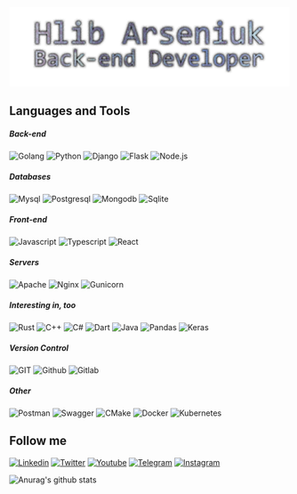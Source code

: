 ![Header](https://github.com/Glebegor/Glebegor/blob/master/assets/header.png)
 
## Languages and Tools
##### Back-end
![Golang](https://img.shields.io/badge/Golang-090909?style=for-the-badge&logo=go)
![Python](https://img.shields.io/badge/Python-090909?style=for-the-badge&logo=python)
![Django](https://img.shields.io/badge/Django-090909?style=for-the-badge&logo=django&logoColor=03830F)
![Flask](https://img.shields.io/badge/Flask-090909?style=for-the-badge&logo=flask)
![Node.js](https://img.shields.io/badge/Node.js-090909?style=for-the-badge&logo=node.js)

##### Databases
![Mysql](https://img.shields.io/badge/Mysql-090909?style=for-the-badge&logo=mysql)
![Postgresql](https://img.shields.io/badge/PostgreSQL-090909?style=for-the-badge&logo=postgresql)
![Mongodb](https://img.shields.io/badge/MongoDB-090909?style=for-the-badge&logo=mongodb)
![Sqlite](https://img.shields.io/badge/SQLite-090909?style=for-the-badge&logo=sqlite)

##### Front-end
![Javascript](https://img.shields.io/badge/Javascript-090909?style=for-the-badge&logo=javascript)
![Typescript](https://img.shields.io/badge/Typescript-090909?style=for-the-badge&logo=typescript)
![React](https://img.shields.io/badge/React-090909?style=for-the-badge&logo=React)

##### Servers
![Apache](https://img.shields.io/badge/Apache-090909?style=for-the-badge&logo=Apache&logoColor=692929)
![Nginx](https://img.shields.io/badge/Nginx-090909?style=for-the-badge&logo=Nginx&logoColor=2EEA22)
![Gunicorn](https://img.shields.io/badge/Gunicorn-090909?style=for-the-badge&logo=Gunicorn)

##### Interesting in, too
![Rust](https://img.shields.io/badge/Rust-090909?style=for-the-badge&logo=rust)
![C++](https://img.shields.io/badge/C++-090909?style=for-the-badge&logo=C%2b%2b&logoColor=292969)
![C#](https://img.shields.io/badge/C%23-090909?style=for-the-badge&logo=c-sharp&logoColor=292999)
![Dart](https://img.shields.io/badge/Dart-090909?style=for-the-badge&logo=Dart&logoColor=595999)
![Java](https://img.shields.io/badge/Java-090909?style=for-the-badge&logo=openjdk&logoColor=764650)
![Pandas](https://img.shields.io/badge/Pandas-090909?style=for-the-badge&logo=Pandas&logoColor=090979)
![Keras](https://img.shields.io/badge/Keras-090909?style=for-the-badge&logo=Keras&logoColor=990909)

##### Version Control
![GIT](https://img.shields.io/badge/GIT-090909?style=for-the-badge&logo=git)
![Github](https://img.shields.io/badge/Github-090909?style=for-the-badge&logo=Github)
![Gitlab](https://img.shields.io/badge/Gitlab-090909?style=for-the-badge&logo=Gitlab)
##### Other
![Postman](https://img.shields.io/badge/Postman-090909?style=for-the-badge&logo=Postman)
![Swagger](https://img.shields.io/badge/Swagger-090909?style=for-the-badge&logo=Swagger)
![CMake](https://img.shields.io/badge/CMake-090909?style=for-the-badge&logo=CMake&logoColor=318388)
![Docker](https://img.shields.io/badge/Docker-090909?style=for-the-badge&logo=docker)
![Kubernetes](https://img.shields.io/badge/Kubernetes-090909?style=for-the-badge&logo=Kubernetes)

<!-- ### Courses that I passed
#### Courses
![Codecademy](https://img.shields.io/badge/Codecademy-090909?style=for-the-badge&logo=Codecademy)
![Coursera](https://img.shields.io/badge/Coursera-090909?style=for-the-badge&logo=Coursera)
#### Certificates
![Cisco](https://img.shields.io/badge/Cisco-090909?style=for-the-badge&logo=Cisco) -->
## Follow me
[![Linkedin](https://img.shields.io/badge/Linkedin-090909?style=for-the-badge&logo=Linkedin&logoColor=333399)](https://www.linkedin.com/in/gleb-arseniuk-71a154234/)
[![Twitter](https://img.shields.io/badge/Twitter-090909?style=for-the-badge&logo=Twitter)](https://twitter.com/Glebegor2)
[![Youtube](https://img.shields.io/badge/Youtube-090909?style=for-the-badge&logo=Youtube&logoColor=911333)](https://www.youtube.com/channel/UCyxRWdBHgoO8vWiKSkugkNA)
[![Telegram](https://img.shields.io/badge/Telegram-090909?style=for-the-badge&logo=Telegram)](https://t.me/Glebegor)
[![Instagram](https://img.shields.io/badge/Instagram-090909?style=for-the-badge&logo=Instagram)](https://www.instagram.com/ars.gleb/)

<p style="text-align: center;">

![Anurag's github stats](https://github-readme-stats.vercel.app/api?username=anuraghazra&show_icons=true&theme=tokyonight)

</p>
